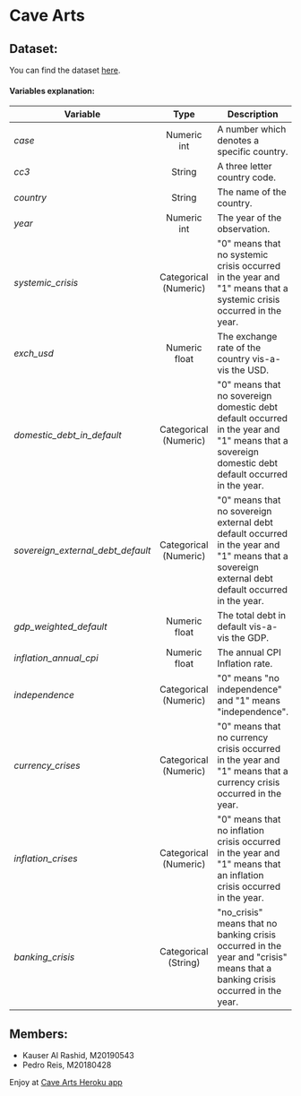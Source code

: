 # Cave Arts

## Dataset:

You can find the dataset [here](https://www.kaggle.com/chirin/africa-economic-banking-and-systemic-crisis-data).

#### Variables explanation:

|     <b>Variable</b>     |    <b>Type</b>    |  <b>Description</b>                                                   |
|-------------------------|:-----------------:|-----------------------------------------------------------------------|
| <i>case</i> | Numeric int | A number which denotes a specific country. |
| <i>cc3</i> | String |  A three letter country code. |
| <i>country</i> | String | The name of the country. |
| <i>year</i> | Numeric int | The year of the observation. |
| <i>systemic_crisis</i> | Categorical (Numeric) | "0" means that no systemic crisis occurred in the year and "1" means that a systemic crisis occurred in the year. |
| <i>exch_usd</i> | Numeric float | The exchange rate of the country vis-a-vis the USD. |
| <i>domestic_debt_in_default</i> | Categorical (Numeric) | "0" means that no sovereign domestic debt default occurred in the year and "1" means that a sovereign domestic debt default occurred in the year. |
| <i>sovereign_external_debt_default</i> | Categorical (Numeric) | "0" means that no sovereign external debt default occurred in the year and "1" means that a sovereign external debt default occurred in the year. |
| <i>gdp_weighted_default</i> | Numeric float | The total debt in default vis-a-vis the GDP. |
| <i>inflation_annual_cpi</i> | Numeric float | The annual CPI Inflation rate. |
| <i>independence</i> | Categorical (Numeric) | "0" means "no independence" and "1" means "independence". |
| <i>currency_crises</i> | Categorical (Numeric) | "0" means that no currency crisis occurred in the year and "1" means that a currency crisis occurred in the year. |
| <i>inflation_crises</i> | Categorical (Numeric) | "0" means that no inflation crisis occurred in the year and "1" means that an inflation crisis occurred in the year. |
| <i>banking_crisis</i> | Categorical (String) | "no_crisis" means that no banking crisis occurred in the year and "crisis" means that a banking crisis occurred in the year. |


## Members:
<ul>
<li>Kauser Al Rashid, M20190543</li>
<li>Pedro Reis, M20180428</li>
</ul>

Enjoy at [Cave Arts Heroku app](https://cave-arts.herokuapp.com/)
